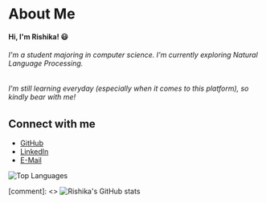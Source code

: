 
# About Me

#### Hi, I'm Rishika! 😃
###### I'm a student majoring in computer science. I'm currently exploring Natural Language Processing.
###### I'm still learning everyday (especially when it comes to this platform), so kindly bear with me! 



## Connect with me

- [GitHub](https://github.com/RishikaGarg19)
- [LinkedIn](https://www.linkedin.com/in/rishika-garg-702a79192/)
- [E-Mail](mailto:rishikagarg.csn@gmail.com)



![Top Languages](https://github-readme-stats.vercel.app/api/top-langs/?username=RishikaGarg19)

[comment]: <> ![Rishika's GitHub stats](https://github-readme-stats.vercel.app/api?username=RishikaGarg19&show_icons=true&theme=dracula)
